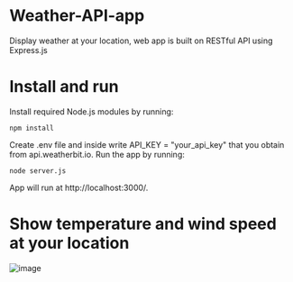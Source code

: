 # Weather-API-app
Display weather at your location, web app is built on RESTful API using Express.js

# Install and run
Install required Node.js modules by running:
```
npm install
```
Create .env file and inside write API_KEY = "your_api_key" that you obtain from api.weatherbit.io. 
Run the app by running:
```
node server.js
```
App will run at http://localhost:3000/.

# Show temperature and wind speed at your location
![image](https://user-images.githubusercontent.com/94861828/192231483-57822d7d-29a0-4030-a2cb-1c535428264e.png)
